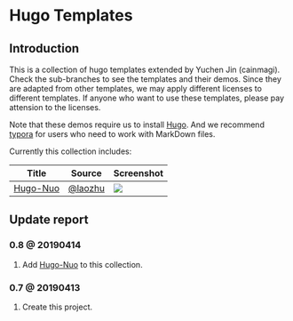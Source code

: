 # Hugo Templates

## Introduction

This is a collection of hugo templates extended by Yuchen Jin (cainmagi). Check the sub-branches to see the templates and their demos. Since they are adapted from other templates, we may apply different licenses to different templates. If anyone who want to use these templates, please pay attension to the licenses.

Note that these demos require us to install [Hugo][hugo]. And we recommend [typora][typora] for users who need to work with MarkDown files.

Currently this collection includes:

| Title | Source | Screenshot|
| ----- | ----- | ----- |
| [Hugo-Nuo][brc-nuo] | [@laozhu][sor-nuo] | ![][pic-nuo] |

## Update report

### 0.8 @ 20190414

1. Add [Hugo-Nuo][brc-nuo] to this collection.

### 0.7 @ 20190413

1. Create this project.

[hugo]:https://gohugo.io/
[typora]:https://typora.io/

[brc-nuo]:https://github.com/cainmagi/hugo-templates/tree/hugo-nuo
[sor-nuo]:https://github.com/laozhu/hugo-nuo
[pic-nuo]:https://github.com/cainmagi/hugo-templates/raw/display/hugo-nuo.png